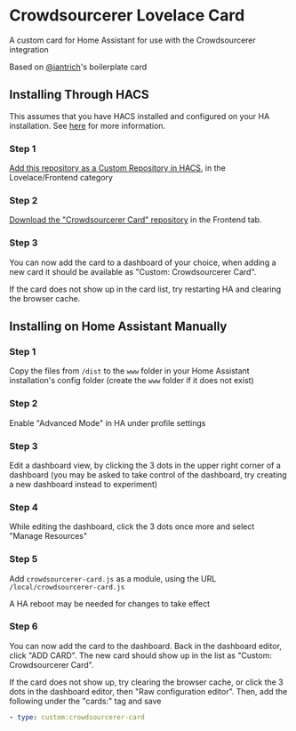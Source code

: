# Crowdsourcerer Lovelace Card

A custom card for Home Assistant for use with the Crowdsourcerer integration

Based on [@iantrich](https://www.github.com/iantrich)'s boilerplate card

## Installing Through HACS

This assumes that you have HACS installed and configured on your HA installation. See [here](https://hacs.xyz/) for more information.

### Step 1

[Add this repository as a Custom Repository in HACS](https://hacs.xyz/docs/faq/custom_repositories), in the Lovelace/Frontend category

### Step 2

[Download the "Crowdsourcerer Card" repository](https://hacs.xyz/docs/navigation/stores) in the Frontend tab.

### Step 3

You can now add the card to a dashboard of your choice, when adding a new card it should be available as "Custom: Crowdsourcerer Card".

If the card does not show up in the card list, try restarting HA and clearing the browser cache.


## Installing on Home Assistant Manually 

### Step 1

Copy the files from `/dist` to the `www` folder in your Home Assistant installation's config folder
(create the `www` folder if it does not exist)

### Step 2

Enable "Advanced Mode" in HA under profile settings

### Step 3

Edit a dashboard view, by clicking the 3 dots in the upper right corner of a dashboard
(you may be asked to take control of the dashboard, try creating a new dashboard instead to experiment)

### Step 4

While editing the dashboard, click the 3 dots once more and select "Manage Resources"

### Step 5

Add `crowdsourcerer-card.js` as a module, using the URL `/local/crowdsourcerer-card.js`

A HA reboot may be needed for changes to take effect

### Step 6

You can now add the card to the dashboard. Back in the dashboard editor, click "ADD CARD".
The new card should show up in the list as "Custom: Crowdsourcerer Card".

If the card does not show up, try clearing the browser cache, or click the 3 dots in the dashboard editor, then "Raw configuration editor".
Then, add the following under the "cards:" tag and save
```yaml
- type: custom:crowdsourcerer-card
```
